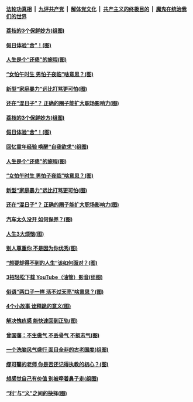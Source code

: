 

####  [法轮功真相](../../../../basic/blob/master/README.md?t=06211131) &nbsp;|&nbsp; [九评共产党](../../../../9ping.md/blob/master/README.md?t=06211131) &nbsp;|&nbsp; [解体党文化](../../../../jtdwh.md/blob/master/README.md?t=06211131)  &nbsp;|&nbsp; [共产主义的终极目的](../../../../gczydzjmd.md/blob/master/README.md?t=06211131) &nbsp;|&nbsp; [魔鬼在统治我们的世界](../../../../mgztzwmdsj.md/blob/master/README.md?t=06211131) 

#### [荔枝的3个保鲜妙方(组图)](../pages/p8/936950.md?t=06211131) 

#### [假日体验“舍”！(图)](../pages/p8/937183.md?t=06211131) 

#### [人生是个“还债”的旅程(图)](../pages/p8/936768.md?t=06211131) 

#### [“女怕午时生 男怕子夜临”啥意思？(图)](../pages/p8/937081.md?t=06211131) 

#### [新型“家庭暴力”远比打骂更可怕(图)](../pages/p8/936230.md?t=06211131) 

#### [还在“混日子”？ 正确的圈子能扩大职场影响力(图)](../pages/p8/937049.md?t=06211131) 

#### [荔枝的3个保鲜妙方(组图)](../pages/p8/936950.md?t=06211131) 

#### [假日体验“舍”！(图)](../pages/p8/937183.md?t=06211131) 

#### [回忆童年经验 唤醒“自我欲求”(组图)](../pages/p8/937082.md?t=06211131) 

#### [人生是个“还债”的旅程(图)](../pages/p8/936768.md?t=06211131) 

#### [“女怕午时生 男怕子夜临”啥意思？(图)](../pages/p8/937081.md?t=06211131) 

#### [新型“家庭暴力”远比打骂更可怕(图)](../pages/p8/936230.md?t=06211131) 

#### [还在“混日子”？ 正确的圈子能扩大职场影响力(图)](../pages/p8/937049.md?t=06211131) 

#### [汽车太久没开 如何保养？(图)](../pages/p8/937035.md?t=06211131) 

#### [人生3大烦恼(图)](../pages/p8/936959.md?t=06211131) 

#### [别人尊重你 不是因为你优秀(图)](../pages/p8/936253.md?t=06211131) 

#### [“想要却得不到的人生”该如何面对？(图)](../pages/p8/936933.md?t=06211131) 

#### [3招轻松下载 YouTube（油管）影音(组图)](../pages/p8/936922.md?t=06211131) 

#### [俗语“两口子一样 活不过天亮”啥意思？(图)](../pages/p8/936917.md?t=06211131) 

#### [4个小故事 诠释跪的意义(图)](../pages/p8/936353.md?t=06211131) 

#### [解决愧疚感 能快速回到正轨(图)](../pages/p8/936834.md?t=06211131) 

#### [曾国藩：不生傲气 不丢骨气 不损志气(图)](../pages/p8/936248.md?t=06211131) 

#### [一个洗脑风气盛行 面目全非的古老国度(组图)](../pages/p8/936759.md?t=06211131) 

#### [缪可馨的老师 你是否还记得执教的初心？(图)](../pages/p8/936737.md?t=06211131) 

#### [想感觉自己有价值 别被牵着鼻子走(组图)](../pages/p8/936721.md?t=06211131) 

#### [“利”与“义”之间的抉择(图)](../pages/p8/936246.md?t=06211131) 

